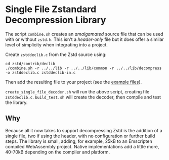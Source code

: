 # Single File Zstandard Decompression Library

The script `combine.sh` creates an _amalgamated_ source file that can be used with or without `zstd.h`. This isn't a _header-only_ file but it does offer a similar level of simplicity when integrating into a project.

Create `zstddeclib.c` from the Zstd source using:
```
cd zstd/contrib/declib
./combine.sh -r ../../lib -r ../../lib/common -r ../../lib/decompress -o zstddeclib.c zstddeclib-in.c
```
Then add the resulting file to your project (see the [example files](examples)).

`create_single_file_decoder.sh` will run the above script, creating file `zstddeclib.c`.
`build_test.sh` will create the decoder, then compile and test the library.

Why
---

Because all it now takes to support decompressing Zstd is the addition of a single file, two if using the header, with no configuration or further build steps. The library is small, adding, for example, 25kB to an Emscripten compiled WebAssembly project. Native implementations add a little more, 40-70kB depending on the compiler and platform.
